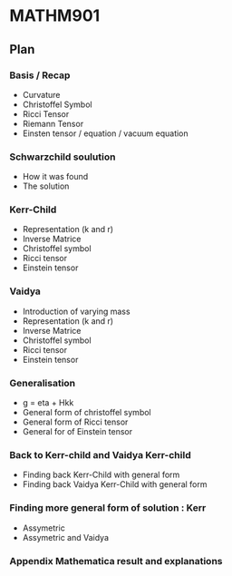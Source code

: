 # MATHM901
## Plan
### Basis / Recap
- Curvature
- Christoffel Symbol
- Ricci Tensor
- Riemann Tensor
- Einsten tensor / equation / vacuum equation

### Schwarzchild soulution
- How it was found 
- The solution

### Kerr-Child
- Representation (k and r)
- Inverse Matrice
- Christoffel symbol
- Ricci tensor
- Einstein tensor

### Vaidya
- Introduction of varying mass
- Representation (k and r)
- Inverse Matrice
- Christoffel symbol
- Ricci tensor
- Einstein tensor

### Generalisation
- g = eta + Hkk
- General form of christoffel symbol 
- General form of Ricci tensor
- General for of Einstein tensor

### Back to Kerr-child and Vaidya Kerr-child 
- Finding back Kerr-Child with general form
- Finding back Vaidya Kerr-Child with general form

### Finding more general form of solution : Kerr
- Assymetric
- Assymetric and Vaidya

### Appendix Mathematica result and explanations
